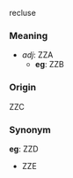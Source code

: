 recluse
### Meaning
+ _adj_: ZZA
    + __eg__: ZZB

### Origin

ZZC

### Synonym

__eg__: ZZD

+ ZZE


